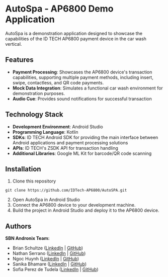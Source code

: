 # AutoSpa - AP6800 Demo Application
AutoSpa is a demonstration application designed to showcase the capabilities of the ID TECH AP6800 payment device in the car wash vertical.

## Features
* **Payment Processing**: Showcases the AP6800 device's transaction capabilities, supporting multiple payment methods, including insert, swipe, contactless, and QR code payments.
* **Mock Data Integration**: Simulates a functional car wash environment for demonstration purposes.
* **Audio Cue**: Provides sound notifications for successful transaction
  
## Technology Stack
* **Development Environment**: Android Studio
* **Programming Language**: Kotlin
* **SDKs**: ID TECH Android SDK for providing the main interface between Android applications and payment processing solutions
* **APIs**: ID TECH's ZSDK API for transaction handling
* **Additional Libraries**: Google ML Kit for barcode/QR code scanning

## Installation
1. Clone this repository
  ```
  git clone https://github.com/IDTech-AP6800/AutoSPA.git
  ```
2. Open AutoSpa in Android Studio
3. Connect the AP6800 device to your development machine.
4. Build the project in Android Studio and deploy it to the AP6800 device.

## Authors
**SBN Andronix Team:**
* Brian Schultze ([LinkedIn](https://www.linkedin.com/in/briantschultze/) | [GitHub](https://github.com/btschultze))
* Nathan Serrano ([LinkedIn](https://www.linkedin.com/in/nathanserrano/) | [GitHub](https://github.com/naleono))
* Ngoc Huynh ([LinkedIn](https://www.linkedin.com/in/ngocvbh/) | [GitHub](https://github.com/ngocvbh))
* Sanika Bhamare ([LinkedIn](https://www.linkedin.com/in/sanikabhamare/) | [GitHub](https://github.com/SanikaBhamare))
* Sofia Perez de Tudela ([LinkedIn](https://www.linkedin.com/in/sofia-perez-de-tudela/) | [GitHub](https://github.com/SPerezdeTudela))
